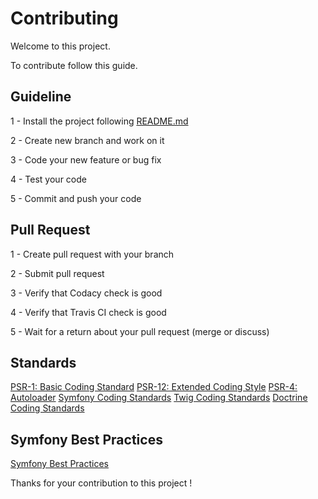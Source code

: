 # Contributing

Welcome to this project.

To contribute follow this guide.

## Guideline

1 - Install the project following [README.md](https://github.com/thomasop/ToDoAndCo/blob/master/README.md)

2 - Create new branch and work on it

3 - Code your new feature or bug fix

4 - Test your code

5 - Commit and push your code

## Pull Request

1 - Create pull request with your branch

2 - Submit pull request

3 - Verify that Codacy check is good

4 - Verify that Travis CI check is good

5 - Wait for a return about your pull request (merge or discuss)

## Standards

[PSR-1: Basic Coding Standard](https://www.php-fig.org/psr/psr-1/)
[PSR-12: Extended Coding Style](https://www.php-fig.org/psr/psr-12/)
[PSR-4: Autoloader](https://www.php-fig.org/psr/psr-4/)
[Symfony Coding Standards](https://symfony.com/doc/current/contributing/code/standards.html)
[Twig Coding Standards](https://twig.symfony.com/doc/2.x/coding_standards.html)
[Doctrine Coding Standards](https://www.doctrine-project.org/projects/doctrine-coding-standard/en/5.0/index.html)

## Symfony Best Practices

[Symfony Best Practices](https://symfony.com/doc/current/best_practices.html)

Thanks for your contribution to this project !
